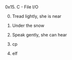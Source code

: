 0x15. C - File I/O

0. Tread lightly, she is near

1. Under the snow

2. Speak gently, she can hear

3. cp

4. elf
